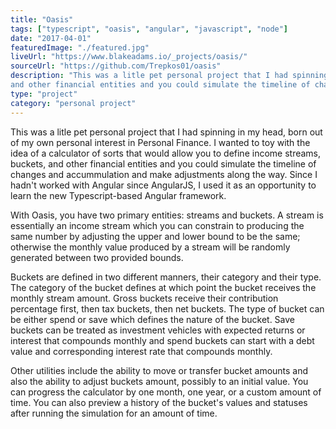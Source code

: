 ```yaml
---
title: "Oasis"
tags: ["typescript", "oasis", "angular", "javascript", "node"]
date: "2017-04-01"
featuredImage: "./featured.jpg"
liveUrl: "https://www.blakeadams.io/_projects/oasis/"
sourceUrl: "https://github.com/Trepkos01/oasis"
description: "This was a litle pet personal project that I had spinning in my head, born out of my own personal interest in Personal Finance. I wanted to toy with the idea of a calculator of sorts that would allow you to define income streams, buckets,
and other financial entities and you could simulate the timeline of changes and accummulation and make adjustments along the way. Since I hadn't worked with Angular since AngularJS, I used it as an opportunity to learn the new Typescript-based Angular framework."
type: "project"
category: "personal project"
---
```


This was a litle pet personal project that I had spinning in my head, born out of my own personal interest in Personal Finance. I wanted to toy with the idea of a calculator of sorts that would allow you to define income streams, buckets,
and other financial entities and you could simulate the timeline of changes and accummulation and make adjustments along the way. Since I hadn't worked with Angular since AngularJS, I used it as an opportunity to learn the new Typescript-based Angular framework.

With Oasis, you have two primary entities: streams and buckets. A stream is essentially an income stream which you can constrain to producing the same number by adjusting the upper and lower bound to be the same; otherwise the monthly value produced by a stream will be randomly generated between two provided bounds. 

Buckets are defined in two different manners, their category and their type. The category of the bucket defines at which point the bucket receives the monthly stream amount. Gross buckets receive their contribution percentage first, then tax buckets, then net buckets. The type of bucket can be either spend or save which defines the nature of the bucket. Save buckets can be treated as investment vehicles with expected returns or interest that compounds monthly and spend buckets can start with a debt value and corresponding interest rate that compounds monthly.

Other utilities include the ability to move or transfer bucket amounts and also the ability to adjust buckets amount, possibly to an initial value. You can progress the calculator by one month, one year, or a custom amount of time. You can also preview a history of the bucket's values and statuses after running the simulation for an amount of time.